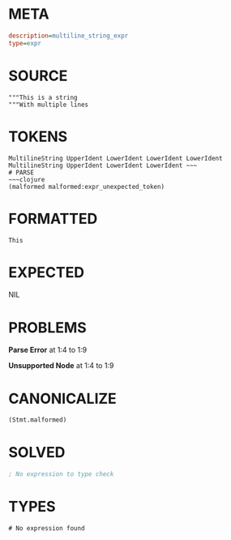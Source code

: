 # META
~~~ini
description=multiline_string_expr
type=expr
~~~
# SOURCE
~~~roc
"""This is a string
"""With multiple lines
~~~
# TOKENS
~~~text
MultilineString UpperIdent LowerIdent LowerIdent LowerIdent MultilineString UpperIdent LowerIdent LowerIdent ~~~
# PARSE
~~~clojure
(malformed malformed:expr_unexpected_token)
~~~
# FORMATTED
~~~roc
This 
~~~
# EXPECTED
NIL
# PROBLEMS
**Parse Error**
at 1:4 to 1:9

**Unsupported Node**
at 1:4 to 1:9

# CANONICALIZE
~~~clojure
(Stmt.malformed)
~~~
# SOLVED
~~~clojure
; No expression to type check
~~~
# TYPES
~~~roc
# No expression found
~~~
